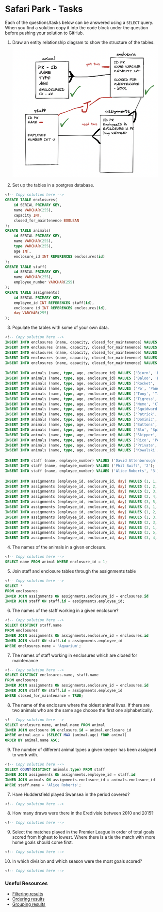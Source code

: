 # Safari Park - Tasks

Each of the questions/tasks below can be answered using a `SELECT` query. When you find a solution copy it into the code block under the question before pushing your solution to GitHub.

1) Draw an entity relationship diagram to show the structure of the tables.
![alt Entity relationship diagram for safari park](Tables.png "Title")

2) Set up the tables in a postgres database.

```sql
<!-- Copy solution here -->
CREATE TABLE enclosures(
	id SERIAL PRIMARY KEY,
	name VARCHAR(255),
	capacity INT,
	closed_for_maintenence BOOLEAN
);
CREATE TABLE animals(
	id SERIAL PRIMARY KEY,
	name VARCHAR(255),
	type VARCHAR(255),
	age INT,
	enclosure_id INT REFERENCES enclosures(id)
);
CREATE TABLE staff(
	id SERIAL PRIMARY KEY,
	name VARCHAR(255),
	employee_number VARCHAR(255)
);
CREATE TABLE assignments(
	id SERIAL PRIMARY KEY,
	employee_id INT REFERENCES staff(id),
	enclosure_id INT REFERENCES enclosures(id),
	day VARCHAR(255)
);
```
3) Populate the tables with some of your own data.

```sql
<!-- Copy solution here -->
INSERT INTO enclosures (name, capacity, closed_for_maintenence) VALUES ('Bear Kingdom', 4, FALSE);
INSERT INTO enclosures (name, capacity, closed_for_maintenence) VALUES ('Tiger Jungle', 3, FALSE);
INSERT INTO enclosures (name, capacity, closed_for_maintenence) VALUES ('Aquarium', 20, TRUE);
INSERT INTO enclosures (name, capacity, closed_for_maintenence) VALUES ('Aviary', 10, FALSE);
INSERT INTO enclosures (name, capacity, closed_for_maintenence) VALUES ('Penguin Island', 4, FALSE);

INSERT INTO animals (name, type, age, enclosure_id) VALUES ('Bjorn', 'Bear', 5, 1);
INSERT INTO animals (name, type, age, enclosure_id) VALUES ('Baloo', 'Bear', 7, 1);
INSERT INTO animals (name, type, age, enclosure_id) VALUES ('Rocket', 'Racoon', 1, 1);
INSERT INTO animals (name, type, age, enclosure_id) VALUES ('Po', 'Panda', 11, 1);
INSERT INTO animals (name, type, age, enclosure_id) VALUES ('Tony', 'Tiger', 6, 2);
INSERT INTO animals (name, type, age, enclosure_id) VALUES ('Tigress', 'Tiger', 5, 2);
INSERT INTO animals (name, type, age, enclosure_id) VALUES ('Nemo', 'Clownfish', 1, 3);
INSERT INTO animals (name, type, age, enclosure_id) VALUES ('Squidward', 'Squid', 2, 3);
INSERT INTO animals (name, type, age, enclosure_id) VALUES ('Patrick', 'Starfish', 20, 3);
INSERT INTO animals (name, type, age, enclosure_id) VALUES ('Dominic', 'Cockatiel', 20, 4);
INSERT INTO animals (name, type, age, enclosure_id) VALUES ('Buttons', 'Cockatoo', 15, 4);
INSERT INTO animals (name, type, age, enclosure_id) VALUES ('Blu', 'Spix Macaw', 15, 4);
INSERT INTO animals (name, type, age, enclosure_id) VALUES ('Skipper', 'Penguin', 5, 5);
INSERT INTO animals (name, type, age, enclosure_id) VALUES ('Rico', 'Penguin', 5, 5);
INSERT INTO animals (name, type, age, enclosure_id) VALUES ('Private', 'Penguin', 5, 5);
INSERT INTO animals (name, type, age, enclosure_id) VALUES ('Kowalski', 'Penguin', 5, 5);

INSERT INTO staff (name, employee_number) VALUES ('David Attenborough', '1');
INSERT INTO staff (name, employee_number) VALUES ('Phil Swift', '2');
INSERT INTO staff (name, employee_number) VALUES ('Alice Roberts', '3');

INSERT INTO assignments (employee_id, enclosure_id, day) VALUES (1, 1, 'Monday');
INSERT INTO assignments (employee_id, enclosure_id, day) VALUES (1, 2, 'Monday');
INSERT INTO assignments (employee_id, enclosure_id, day) VALUES (2, 3, 'Monday');
INSERT INTO assignments (employee_id, enclosure_id, day) VALUES (2, 4, 'Monday');
INSERT INTO assignments (employee_id, enclosure_id, day) VALUES (3, 5, 'Monday');
INSERT INTO assignments (employee_id, enclosure_id, day) VALUES (3, 1, 'Monday');
INSERT INTO assignments (employee_id, enclosure_id, day) VALUES (1, 2, 'Tuesday');
INSERT INTO assignments (employee_id, enclosure_id, day) VALUES (1, 3, 'Tuesday');
INSERT INTO assignments (employee_id, enclosure_id, day) VALUES (2, 3, 'Tuesday');
INSERT INTO assignments (employee_id, enclosure_id, day) VALUES (2, 1, 'Tuesday');
INSERT INTO assignments (employee_id, enclosure_id, day) VALUES (3, 5, 'Tuesday');
INSERT INTO assignments (employee_id, enclosure_id, day) VALUES (3, 4, 'Tuesday');
```


4) The names of the animals in a given enclosure.

```sql
<!-- Copy solution here -->
SELECT name FROM animal WHERE enclosure_id = 1; 

```

5) Join staff and enclosure tables through the assignments table

```sql
<!-- Copy solution here -->
SELECT *
FROM enclosures 
INNER JOIN assignments ON assignments.enclosure_id = enclosures.id
INNER JOIN staff ON staff.id = assignments.employee_id;

```

6) The names of the staff working in a given enclosure?

```sql
<!-- Copy solution here -->
SELECT DISTINCT staff.name
FROM enclosures 
INNER JOIN assignments ON assignments.enclosure_id = enclosures.id
INNER JOIN staff ON staff.id = assignments.employee_id
WHERE enclosures.name = 'Aquarium';
```

7) The names of staff working in enclosures which are closed for maintenance

```sql
<!-- Copy solution here -->
SELECT DISTINCT enclosures.name, staff.name
FROM enclosures 
INNER JOIN assignments ON assignments.enclosure_id = enclosures.id
INNER JOIN staff ON staff.id = assignments.employee_id
WHERE closed_for_maintenance = TRUE;


```

8) The name of the enclosure where the oldest animal lives. If there are two animals who are the same age choose the first one alphabetically.
```sql
<!-- Copy solution here -->
SELECT enclosure.name, animal.name FROM animal
INNER JOIN enclosure ON enclosure.id = animal.enclosure_id
WHERE animal.age = (SELECT MAX (animal.age) FROM animal)
ORDER BY animal.name ASC;

```

9) The number of different animal types a given keeper has been assigned to work with.

```sql
<!-- Copy solution here -->
SELECT COUNT(DISTINCT animals.type) FROM staff
INNER JOIN assignments ON assignments.employee_id = staff.id 
INNER JOIN animals ON assignments.enclosure_id = animals.enclosure_id
WHERE staff.name = 'Alice Roberts';

```

7) Have Huddersfield played Swansea in the period covered?

```sql
<!-- Copy solution here -->


```

8) How many draws were there in the Eredivisie between 2010 and 2015?

```sql
<!-- Copy solution here -->


```

9) Select the matches played in the Premier League in order of total goals scored from highest to lowest. Where there is a tie the match with more home goals should come first.

```sql
<!-- Copy solution here -->


```

10) In which division and which season were the most goals scored?

```sql
<!-- Copy solution here -->


```

### Useful Resources

- [Filtering results](https://www.w3schools.com/sql/sql_where.asp)
- [Ordering results](https://www.w3schools.com/sql/sql_orderby.asp)
- [Grouping results](https://www.w3schools.com/sql/sql_groupby.asp)